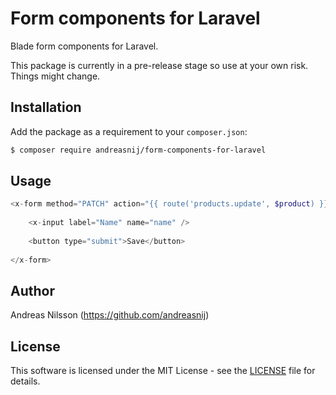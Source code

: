 # Form components for Laravel

Blade form components for Laravel. 

This package is currently in a pre-release stage so use at your own risk. Things might change.

## Installation
Add the package as a requirement to your `composer.json`:
```bash
$ composer require andreasnij/form-components-for-laravel
```

## Usage
```php
<x-form method="PATCH" action="{{ route('products.update', $product) }}" :model="$product">
    
    <x-input label="Name" name="name" />
    
    <button type="submit">Save</button>
    
</x-form>
```

## Author
Andreas Nilsson (<https://github.com/andreasnij>)

## License
This software is licensed under the MIT License - see the [LICENSE](LICENSE.md) file for details.
